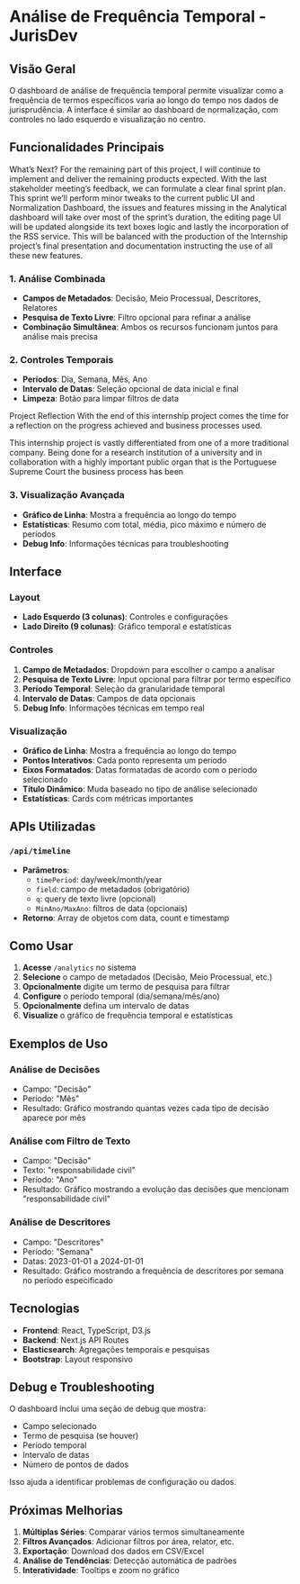 # Análise de Frequência Temporal - JurisDev

## Visão Geral

O dashboard de análise de frequência temporal permite visualizar como a frequência de termos específicos varia ao longo do tempo nos dados de jurisprudência. A interface é similar ao dashboard de normalização, com controles no lado esquerdo e visualização no centro.

## Funcionalidades Principais
What’s Next?
For the remaining part of this project, I will continue to implement and deliver the remaining products expected. 
With the last stakeholder meeting’s feedback, we can formulate a clear final sprint plan. This sprint we’ll perform minor tweaks to the current public UI and Normalization Dashboard, the issues and features missing in the Analytical dashboard will take over most of the sprint’s duration, the editing page UI will be updated alongside its text boxes logic and lastly the incorporation of the RSS service. This will be balanced with the production of the Internship project’s final presentation and documentation instructing the use of all these new features.


### 1. Análise Combinada
- **Campos de Metadados**: Decisão, Meio Processual, Descritores, Relatores
- **Pesquisa de Texto Livre**: Filtro opcional para refinar a análise
- **Combinação Simultânea**: Ambos os recursos funcionam juntos para análise mais precisa

### 2. Controles Temporais
- **Períodos**: Dia, Semana, Mês, Ano
- **Intervalo de Datas**: Seleção opcional de data inicial e final
- **Limpeza**: Botão para limpar filtros de data

Project Reflection
With the end of this internship project comes the time for a reflection on the progress achieved and business processes used.

This internship project is vastly differentiated from one of a more traditional company. Being done for a research institution of a university and in collaboration with a highly important public organ that is the Portuguese Supreme Court the business process has been 


### 3. Visualização Avançada
- **Gráfico de Linha**: Mostra a frequência ao longo do tempo
- **Estatísticas**: Resumo com total, média, pico máximo e número de períodos
- **Debug Info**: Informações técnicas para troubleshooting

## Interface

### Layout
- **Lado Esquerdo (3 colunas)**: Controles e configurações
- **Lado Direito (9 colunas)**: Gráfico temporal e estatísticas

### Controles
1. **Campo de Metadados**: Dropdown para escolher o campo a analisar
2. **Pesquisa de Texto Livre**: Input opcional para filtrar por termo específico
3. **Período Temporal**: Seleção da granularidade temporal
4. **Intervalo de Datas**: Campos de data opcionais
5. **Debug Info**: Informações técnicas em tempo real

### Visualização
- **Gráfico de Linha**: Mostra a frequência ao longo do tempo
- **Pontos Interativos**: Cada ponto representa um período
- **Eixos Formatados**: Datas formatadas de acordo com o período selecionado
- **Título Dinâmico**: Muda baseado no tipo de análise selecionado
- **Estatísticas**: Cards com métricas importantes

## APIs Utilizadas

### `/api/timeline`
- **Parâmetros**:
  - `timePeriod`: day/week/month/year
  - `field`: campo de metadados (obrigatório)
  - `q`: query de texto livre (opcional)
  - `MinAno/MaxAno`: filtros de data (opcionais)
- **Retorno**: Array de objetos com data, count e timestamp

## Como Usar

1. **Acesse** `/analytics` no sistema
2. **Selecione** o campo de metadados (Decisão, Meio Processual, etc.)
3. **Opcionalmente** digite um termo de pesquisa para filtrar
4. **Configure** o período temporal (dia/semana/mês/ano)
5. **Opcionalmente** defina um intervalo de datas
6. **Visualize** o gráfico de frequência temporal e estatísticas

## Exemplos de Uso

### Análise de Decisões
- Campo: "Decisão"
- Período: "Mês"
- Resultado: Gráfico mostrando quantas vezes cada tipo de decisão aparece por mês

### Análise com Filtro de Texto
- Campo: "Decisão"
- Texto: "responsabilidade civil"
- Período: "Ano"
- Resultado: Gráfico mostrando a evolução das decisões que mencionam "responsabilidade civil"

### Análise de Descritores
- Campo: "Descritores"
- Período: "Semana"
- Datas: 2023-01-01 a 2024-01-01
- Resultado: Gráfico mostrando a frequência de descritores por semana no período especificado

## Tecnologias

- **Frontend**: React, TypeScript, D3.js
- **Backend**: Next.js API Routes
- **Elasticsearch**: Agregações temporais e pesquisas
- **Bootstrap**: Layout responsivo

## Debug e Troubleshooting

O dashboard inclui uma seção de debug que mostra:
- Campo selecionado
- Termo de pesquisa (se houver)
- Período temporal
- Intervalo de datas
- Número de pontos de dados

Isso ajuda a identificar problemas de configuração ou dados.

## Próximas Melhorias

1. **Múltiplas Séries**: Comparar vários termos simultaneamente
2. **Filtros Avançados**: Adicionar filtros por área, relator, etc.
3. **Exportação**: Download dos dados em CSV/Excel
4. **Análise de Tendências**: Detecção automática de padrões
5. **Interatividade**: Tooltips e zoom no gráfico 